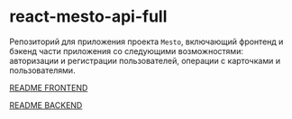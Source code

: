 # react-mesto-api-full
Репозиторий для приложения проекта `Mesto`, включающий фронтенд и бэкенд части приложения со следующими возможностями: авторизации и регистрации пользователей, операции с карточками и пользователями.

[README FRONTEND](https://github.com/MelnikovAleksei/react-mesto-api-full/tree/main/frontend)

[README BACKEND](https://github.com/MelnikovAleksei/react-mesto-api-full/tree/main/backend)
